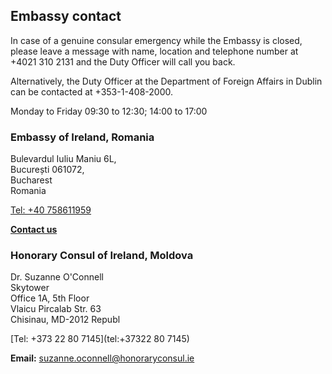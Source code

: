 ## Embassy contact

In case of a genuine consular emergency while the Embassy is closed, please leave a message with name, location and telephone number at +4021 310 2131 and the Duty Officer will call you back.

Alternatively, the Duty Officer at the Department of Foreign Affairs in Dublin can be contacted at +353-1-408-2000.

Monday to Friday 09:30 to 12:30; 14:00 to 17:00

### Embassy of Ireland, Romania

Bulevardul Iuliu Maniu 6L,   
București 061072,   
Bucharest   
Romania

[Tel: +40 758611959](tel:+40758611959)

[**Contact us**](/en/romania/bucharest/contact/)

### Honorary Consul of Ireland, Moldova

Dr. Suzanne O'Connell   
Skytower   
Office 1A, 5th Floor   
Vlaicu Pircalab Str. 63   
Chisinau, MD-2012 Republ

[Tel: +373 22 80 7145](tel:+37322 80 7145)

**Email:** [suzanne.oconnell@honoraryconsul.ie](mailto:suzanne.oconnell@honoraryconsul.ie)